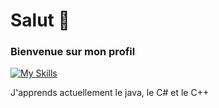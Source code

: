 # Salut 👋

### Bienvenue sur mon profil
[![My Skills](https://skillicons.dev/icons?i=js,cpp,cs,java)](https://skillicons.dev)

J'apprends actuellement le java, le C# et le C++ 
